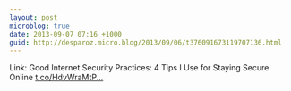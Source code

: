 ```yaml
---
layout: post
microblog: true
date: 2013-09-07 07:16 +1000
guid: http://desparoz.micro.blog/2013/09/06/t376091673119707136.html
---
```

Link: Good Internet Security Practices: 4 Tips I Use for Staying Secure Online [t.co/HdvWraMtP...](http://t.co/HdvWraMtPn)
